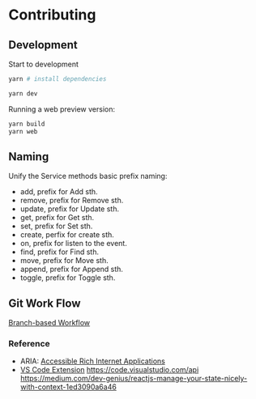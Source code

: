 # Contributing

## Development

Start to development

```bash
yarn # install dependencies

yarn dev
```

Running a web preview version:

```bash
yarn build
yarn web
```

## Naming

Unify the Service methods basic prefix naming:

-   add, prefix for Add sth.
-   remove, prefix for Remove sth.
-   update, prefix for Update sth.
-   get, prefix for Get sth.
-   set, prefix for Set sth.
-   create, perfix for create sth.
-   on, prefix for listen to the event.
-   find, prefix for Find sth.
-   move, prefix for Move sth.
-   append, prefix for Append sth.
-   toggle, prefix for Toggle sth.

## Git Work Flow

[Branch-based Workflow](https://guides.github.com/introduction/flow/)

### Reference

-   ARIA: [Accessible Rich Internet Applications](https://developer.mozilla.org/en-US/docs/Web/Accessibility/ARIA)
-   [VS Code Extension](https://code.visualstudio.com/api/get-started/your-first-extension)
    <https://code.visualstudio.com/api>
    <https://medium.com/dev-genius/reactjs-manage-your-state-nicely-with-context-1ed3090a6a46>
